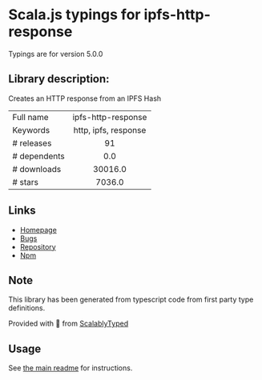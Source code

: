 
# Scala.js typings for ipfs-http-response

Typings are for version 5.0.0

## Library description:
Creates an HTTP response from an IPFS Hash

|                    |                 |
| ------------------ | :-------------: |
| Full name          | ipfs-http-response |
| Keywords           | http, ipfs, response |
| # releases         | 91 |
| # dependents       | 0.0 |
| # downloads        | 30016.0 |
| # stars            | 7036.0 |

## Links
- [Homepage](https://github.com/ipfs/js-ipfs/tree/master/packages/ipfs-http-response#readme)
- [Bugs](https://github.com/ipfs/js-ipfs/issues)
- [Repository](https://github.com/ipfs/js-ipfs)
- [Npm](https://www.npmjs.com/package/ipfs-http-response)
    


## Note
This library has been generated from typescript code from first party type definitions.

Provided with :purple_heart: from [ScalablyTyped](https://github.com/oyvindberg/ScalablyTyped)

## Usage
See [the main readme](../../readme.md) for instructions.


